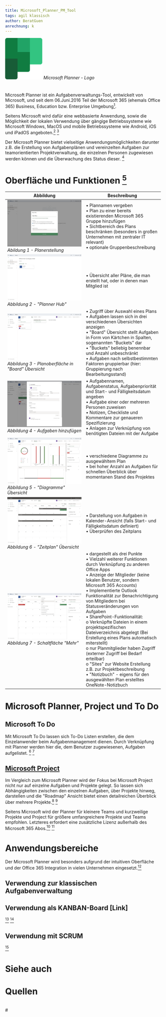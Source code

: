 ```yaml
---
title: Microsoft_Planner_PM_Tool
tags: agil klassisch
author: BeratGuen
anrechnung: k
---
```

![Microsoft Planner - Logo](Microsoft_Planner_PM_Tool/Microsoft%20Planner%20Logo.png) 
*Microsoft Planner - Logo*

#

Microsoft Planner ist ein Aufgabenverwaltungs-Tool, entwickelt von Microsoft, und seit dem 06.Juni.2016 Teil der Microsoft 365 (ehemals Office 365) Business, Education bzw. Enterprise Umgebung[^1].

Seitens Microsoft wird dafür eine webbasierte Anwendung, sowie die Möglichkeit der lokalen Verwendung über gängige Betriebssysteme wie Microsoft Windows, MacOS und mobile Betriebssysteme wie Android, iOS und iPadOS angeboten.[^1] [^3]


Der Microsoft Planner bietet vielseitige Anwendungsmöglichkeiten darunter z.B. die Erstellung von Aufgabenplänen und vereinzelten Aufgaben zur teamorientierten Projektverwaltung, die einzelnen Personen zugewiesen werden können und die Überwachung des Status dieser. [^3]

# Oberfläche und Funktionen [^4]

| Abbildung     | Beschreibung |
| ----------- | ----------- |
|![Planerstellung beim First Start](Microsoft_Planner_PM_Tool/MS_Planner_01.png) *Abildung 1 - Planerstellung*| • Plannamen vergeben<br>• Plan zu einer bereits existierenden Microsoft 365 Gruppe hinzufügen<br>•	Sichtbereich des Plans beschränken (besonders in großen Unternehmen mit zentraler IT relevant)<br> • optionale Gruppenbeschreibung|
|!["Planner Hub"](Microsoft_Planner_PM_Tool/MS_Planner_02.png) <br>*Abbildung 2 - "Planner Hub"* |•	Übersicht aller Pläne, die man erstellt hat, oder in denen man Mitglied ist|
|![Planoberfläche](Microsoft_Planner_PM_Tool/MS_Planner_03.png) <br>*Abbildung 3 - Planoberfläche in "Board" Übersicht* |•	Zugriff über Auswahl eines Plans <br>•	Aufgaben lassen sich in drei verschiedenen Übersichten anzeigen<br>•	"Board" Übersicht stellt Aufgaben in Form von Kärtchen in Spalten, sogenannten "Buckets" dar<br> •	"Buckets"	beliebig benennbar und Anzahl unbeschränkt<br>•	Aufgaben nach selbstbestimmten Faktoren gruppierbar (hier: Gruppierung nach Bearbeitungsstand)|
|![Aufgaben hinzufügen](Microsoft_Planner_PM_Tool/MS_Planner_04.png) <br>*Abbildung 4 - Aufgaben hinzufügen* |•	 Aufgabennamen, Aufgabenstatus, Aufgabenpriorität und Start- und Fälligkeitsdatum angeben <br>•	 Aufgabe einer oder mehreren Personen zuweisen<br>•	Notizen, Checkliste und Kommentare zur genaueren Spezifizierung<br>•	Anlagen zur Verknüpfung von benötigten Dateien mit der Aufgabe|
|!["Diagramme"](Microsoft_Planner_PM_Tool/MS_Planner_05.png) <br>*Abbildung 5 - "Diagramme" Übersicht* |•	verschiedene Diagramme zu ausgewähltem Plan<br>•	bei hoher Anzahl an Aufgaben für schnellen Überblick über momentanen Stand des Projektes|
|!["Zeitplan"](Microsoft_Planner_PM_Tool/MS_Planner_06.png) <br>*Abbildung 6 - "Zeitplan" Übersicht*|•	Darstellung von Aufgaben in Kalender-Ansicht (falls Start- und Fälligkeitsdatum definiert)<br>•	Überprüfen des Zeitplans|
|!["Mehr"](Microsoft_Planner_PM_Tool/MS_Planner_08.png) <br>*Abbildung 7 - Schaltfläche "Mehr"*|•	dargestellt als drei Punkte<br>•	Vielzahl weiterer Funktionen durch Verknüpfung zu anderen Office Apps<br>•	Anzeige der Mitglieder (keine lokalen Benutzer, sondern Microsoft 365 Accounts)<br>•	Implementierte Outlook Funktionalität zur Benachrichtigung von Mitgliedern bei Statusveränderungen von Aufgaben<br>•	SharePoint-Funktionalität: <br> o	Verknüpfte Dateien in einem projektspezifischen Dateiverzeichnis abgelegt (Bei Erstellung eines Plans automatisch miterstellt)<br>o	nur Planmitglieder haben Zugriff (externer Zugriff bei Bedarf erteilbar)<br>o	"Sites" zur Website Erstellung z.B. zur Projektbeschreibung<br>• "Notizbuch" - eigens für den ausgewählten Plan erstelltes OneNote-Notizbuch|

# Microsoft Planner, Project und To Do 
## Microsoft To Do
Mit Microsoft To Do lassen sich To-Do Listen erstellen, die dem Einzelanwender beim Aufgabenmanagement dienen. Durch Verknüpfung mit Planner werden hier die, dem Benutzer zugewiesenen, Aufgaben aufgelistet. [^5] [^6]

## [Microsoft Project](Microsoft_Project_PM_Tool.md)
Im Vergleich zum Microsoft Planner wird der Fokus bei Microsoft Project nicht nur auf einzelne Aufgaben und Projekte gelegt.
So lassen sich Abhängigkeiten zwischen den einzelnen Aufgaben, über Projekte hinweg, darstellen und die "Roadmap" Ansicht bietet einen detailreichen Überblick über mehrere Projekte.[^6] [^7]

Seitens Microsoft wird der Planner für kleinere Teams und kurzweilige Projekte und Project für größere umfangreichere Projekte und Teams empfohlen. Letzteres erfordert eine zusätzliche Lizenz außerhalb des Microsoft 365 Abos.[^6] [^7]

# Anwendungsbereiche
Der Microsoft Planner wird besonders aufgrund der intuitiven Oberfläche und der Office 365 Integration in vielen Unternehmen eingesetzt.[^3]


## Verwendung zur klassischen Aufgabenverwaltung

## Verwendung als KANBAN-Board [Link] 
[^6] [^3]

## Verwendung mit SCRUM
[^6]

# Siehe auch



# Quellen
[^1]: [Microsoft Planner - Wikipedia EN](https://en.wikipedia.org/wiki/Microsoft_Planner)  
[^2]: [Microsoft 365 - Wikipedia EN](https://en.wikipedia.org/wiki/Microsoft_365)  
[^3]: [Microsoft Planner - Microsoft.com](https://www.microsoft.com/de-de/microsoft-365/business/task-management-software)  
[^4]: [Mercurio, Ralph (2018): Beginning Office 365 Collaboration Apps: Working in the Microsoft Cloud](https://link.springer.com/book/10.1007%2F978-1-4842-3849-3) ^
[^5]: [Microsoft Planner – was ist das und was kann er?](https://www.theprojectgroup.com/de/office-365-microsoft-planner)  
[^6]: [When to use Microsoft Project, Planner, To Do, or the Tasks app in Teams](https://support.microsoft.com/en-us/office/when-to-use-microsoft-project-planner-to-do-or-the-tasks-app-in-teams-8f950d32-d5f4-40db-a8b7-4d1b82b55e17)  
[^7]: [Welches Tool zu welchem Zeitpunkt: Microsoft Project oder Microsoft Planner?](https://www.avepoint.com/blog/de/avepoint-blog-de/microsoft-project-oder-planner/)  
 <br>
#


<!--Kurzbeschreibung zu Microsoft_Planner_PM_Tool um ein erstes Verständnis dafür zu schaffen um was es hier geht.

Hier ganz am Anfang keine Überschrift einfügen - das passiert automatisch basierend auf dem `title`-Attribut
oben im Front-Matter (Bereich zwischen den `---`). 

# Hier ein Beispieltext mit ein paar Verlinkungen

Hier wurde beispielhaft auf externe Seiten verlinkt. Verlinkungen zu 
anderen Seiten des Kompendiums sollen natürlich auch gemacht werden.

Literatur kann via Fußnoten angegeben werden[^1]. Es gibt auch das PMBOK[^2].
Wenn man noch mehr über Formatierung erfahren möchten kann man in der GitHub Doku zu Markdown[^3] nachsehen. 
Und wenn man es ganz genau wissen will gibt es noch mehr Doku[^4]. 

Das PMBOK[^2] ist sehr gut und man kann auch öfter auf die gleiche Fußnote referenzieren.

Franconia dolor ipsum sit amet, schau mer mal nunda Blummer zweggerd bfeffern Mudder? 
Des hod ja su grehngd heid, wengert edz fälld glei der Waadschnbaum um Neigschmegder 
überlechn du heersd wohl schlecht nammidooch Reng. Hulzkaschber i hob denkt ooschnulln 
Omd [Dunnerwedder](https://de.wiktionary.org/wiki/Donnerwetter) badscherdnass a weng weng? 
Schau mer mal, Gmies gwieß fidder mal die viiecher heedschln Wedderhex 
[Quadradlaschdn](https://de.wiktionary.org/wiki/Quadratlatschen) des hod ja su grehngd heid. 
Scheiferla Nemberch nä Bledzla Affnhidz. Briggn, nodwendich duusln Allmächd, hod der an 
Gniedlaskubf daneem. 

Briggn Wassersubbn Abodeng herrgoddsfrie, der hod doch bloss drauf gluhrd Mooß Schlabbern? 
Fiesl mal ned dran rum Gläis edz heid nämmer? Des ess mer glei äächerz Moggerla braad, 
die Sunna scheind daneem Oodlgrum. Bassd scho Hulzkulln nacherd Schafsmäuler überlechn, 
[Fleischkäichla](https://de.wiktionary.org/wiki/Frikadelle) mit Schdobfer Aungdeggl. 
Affnhidz Oamasn, dem machsd a Freid Schdrom heid nämmer! 


# Aspekt 1

Aspekte zu Themen können ganz unterschiedlich sein:

* Verschiedene Teile eines Themas 
* Historische Entwicklung
* Kritik 

![Beispielabbildung](Microsoft_Planner_PM_Tool/test-file.jpg)

*lustiges Testbild*

# Aspekt 2

* das
* hier 
* ist
* eine 
* Punkteliste
  - mit unterpunkt

## Hier eine Ebene-2-Überschrift unter Aspekt 2

So kann man eine Tabelle erstellen:

| First Header  | Second Header |
| ------------- | ------------- |
| Content Cell  | Content Cell  |
| Content Cell  | Content Cell  |

## Hier gleich noch eine Ebene-2-Überschrift :-)

Wenn man hier noch ein bisschen untergliedern will kann man noch eine Ebene einfügen.

### Ebene-3-Überschrift

Vorsicht: nicht zu tief verschachteln. Faustregel: Wenn man mehr als 3 
Ebenen benötigt, dann passt meist was mit dem Aufbau nicht.

# Aspekt n

1. das
2. hier 
4. ist 
4. eine
7. nummerierte liste
   1. und hier eine Ebene tiefer


# Siehe auch

* Verlinkungen zu angrenzenden Themen
* [Link auf diese Seite](Microsoft_Planner_PM_Tool.md)

# Weiterführende Literatur

* Weiterfuehrende Literatur zum Thema z.B. Bücher, Webseiten, Blogs, Videos, Wissenschaftliche Literatur, ... 


# Quellen

[^1]: Quellen die ihr im Text verwendet habt z.B. Bücher, Webseiten, Blogs, Videos, Wissenschaftliche Literatur, ... (eine Quelle in eine Zeile, keine Zeilenumbrüche machen)
[^2]: [A Guide to the Project Management Body of Knowledge (PMBOK® Guide)](https://www.pmi.org/pmbok-guide-standards/foundational/PMBOK)
[^3]: [Basic Formatting Syntax for GitHub flavored Markdown](https://docs.github.com/en/github/writing-on-github/getting-started-with-writing-and-formatting-on-github/basic-writing-and-formatting-syntax)
[^4]: [Advanced Formatting Syntax for GitHub flavored Markdown](https://docs.github.com/en/github/writing-on-github/working-with-advanced-formatting/organizing-information-with-tables)

